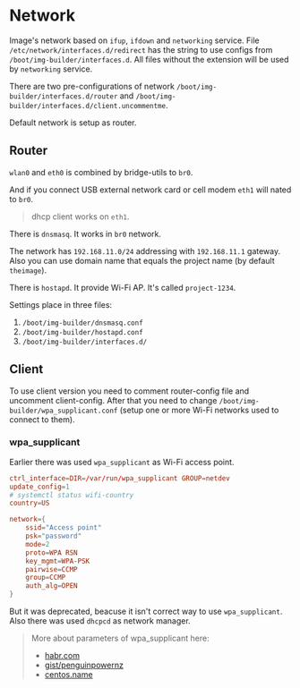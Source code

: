 # Network

Image's network based on `ifup`, `ifdown` and `networking` service. File `/etc/network/interfaces.d/redirect` has the string to use configs from `/boot/img-builder/interfaces.d`. All files without the extension will be used by `networking` service.

There are two pre-configurations of network `/boot/img-builder/interfaces.d/router` and `/boot/img-builder/interfaces.d/client.uncommentme`.

Default network is setup as router.

## Router

`wlan0` and `eth0` is combined by bridge-utils to `br0`.

And if you connect USB external network card or cell modem `eth1` will nated to `br0`.

> dhcp client works on `eth1`.

There is `dnsmasq`. It works in `br0` network.

The network has `192.168.11.0/24` addressing with `192.168.11.1` gateway. Also you can use domain name that equals the project name (by default `theimage`).

There is `hostapd`. It provide Wi-Fi AP. It's called `project-1234`.

Settings place in three files:

1. `/boot/img-builder/dnsmasq.conf`
2. `/boot/img-builder/hostapd.conf`
3. `/boot/img-builder/interfaces.d/`

## Client

To use client version you need to comment router-config file and uncomment client-config. After that you need to change `/boot/img-builder/wpa_supplicant.conf` (setup one or more Wi-Fi networks used to connect to them).

### wpa_supplicant

Earlier there was used `wpa_supplicant` as Wi-Fi access point.

```conf
ctrl_interface=DIR=/var/run/wpa_supplicant GROUP=netdev
update_config=1
# systemctl status wifi-country
country=US

network={
    ssid="Access point"
    psk="password"
    mode=2
    proto=WPA RSN
    key_mgmt=WPA-PSK
    pairwise=CCMP
    group=CCMP
    auth_alg=OPEN
}
```

But it was deprecated, beacuse it isn't correct way to use `wpa_supplicant`. Also there was used `dhcpcd` as network manager.

> More about parameters of wpa_supplicant here:
>
> * [habr.com](https://habr.com/ru/post/315960/)
> * [gist/penguinpowernz](https://gist.github.com/penguinpowernz/ce4ed0e64ce0fa99a5e335c1a4c954b3)
> * [centos.name](https://centos.name/?page/howto/Laptops/WpaSupplicant)
